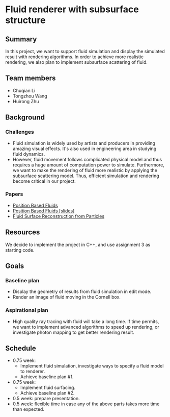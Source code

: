 # Fluid renderer with subsurface structure

## Summary
In this project, we want to support fluid simulation and display the simulated result with rendering algorithms. In order to achieve more realistic rendering, we also plan to implement subsurface scattering of fluid.

## Team members
+ Chuqian Li
+ Tongzhou Wang
+ Huirong Zhu

## Background
### Challenges
+ Fluid simulation is widely used by artists and producers in providing amazing visual effects. It's also used in engineering area in studying fluid dynamics.
+ However, fluid movement follows complicated physical model and thus requires a huge amount of computation power to simulate. Furthermore, we want to make the rendering of fluid more realistic by applying the subsurface scattering model. Thus, efficient simulation and rendering become critical in our project.

### Papers
+ [Position Based Fluids](http://mmacklin.com/pbf_sig_preprint.pdf)
+ [Position Based Fluids [slides]](http://mmacklin.com/pbf_slides.pdf)
+ [Fluid Surface Reconstruction
from Particles](https://www.cs.ubc.ca/~rbridson/docs/brentw_msc.pdf)

## Resources
We decide to implement the project in C++, and use assignment 3 as starting code.

## Goals
### Baseline plan
+ Display the geometry of results from fluid simulation in edit mode.
+ Render an image of fluid moving in the Cornell box.

### Aspirational plan
+ High quality ray tracing with fluid will take a long time. If time permits, we want to implement advanced algorithms to speed up rendering, or investigate photon mapping to get better rendering result.

## Schedule
+ 0.75 week:
	+ Implement fluid simulation, investigate ways to specify a fluid model to renderer.
	+ Achieve baseline plan #1.
+ 0.75 week:
	+ Implement fluid surfacing.
	+ Achieve baseline plan #2.
+ 0.5 week: prepare presentation.
+ 0.5 week: flexible time in case any of the above parts takes more time than expected.
